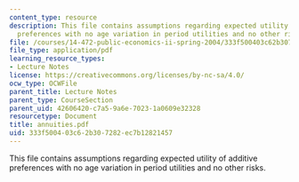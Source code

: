 ```yaml
---
content_type: resource
description: This file contains assumptions regarding expected utility of additive
  preferences with no age variation in period utilities and no other risks.
file: /courses/14-472-public-economics-ii-spring-2004/333f500403c62b307282ec7b12821457_annuities.pdf
file_type: application/pdf
learning_resource_types:
- Lecture Notes
license: https://creativecommons.org/licenses/by-nc-sa/4.0/
ocw_type: OCWFile
parent_title: Lecture Notes
parent_type: CourseSection
parent_uid: 42606420-c7a5-9a6e-7023-1a0609e32328
resourcetype: Document
title: annuities.pdf
uid: 333f5004-03c6-2b30-7282-ec7b12821457
---
```

This file contains assumptions regarding expected utility of additive preferences with no age variation in period utilities and no other risks.